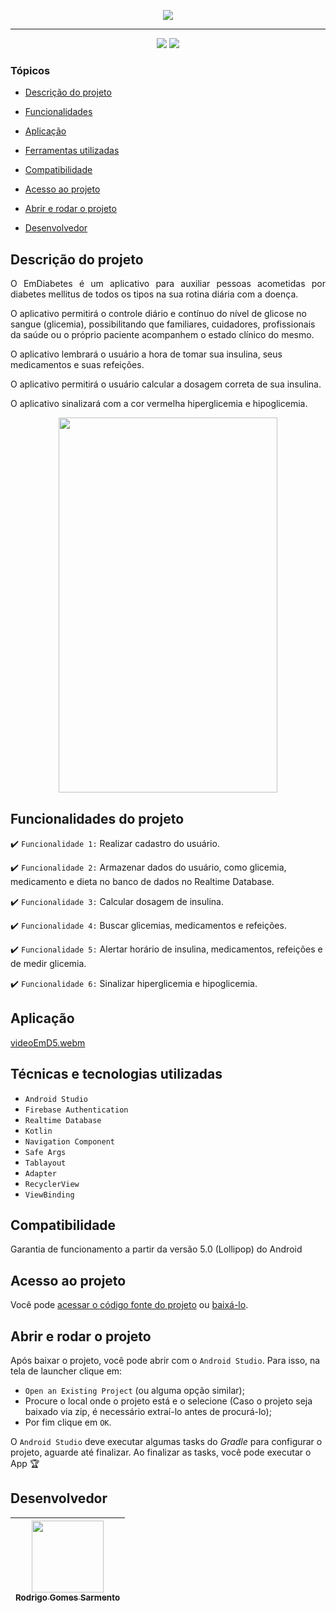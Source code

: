 <p align="center">
<img src="https://user-images.githubusercontent.com/59851576/204794398-1442ad59-e547-4556-af20-f88cb2d9a01e.png"/>
<p/>
<hr>

<p align="center">
   <img src="http://img.shields.io/static/v1?label=LICENSE&message=%20MIT&color=RED&style=for-the-badge"/>
   <img src="http://img.shields.io/static/v1?label=VERSION&message=%200.7&color=RED&style=for-the-badge"/>
</p>

### Tópicos

- [Descrição do projeto](#descrição-do-projeto)

- [Funcionalidades](#Funcionalidades-do-projeto)

- [Aplicação](#aplicação)

- [Ferramentas utilizadas](#Técnicas-e-tecnologias-utilizadas)

- [Compatibilidade](#Compatibilidade)

- [Acesso ao projeto](#acesso-ao-projeto)

- [Abrir e rodar o projeto](#abrir-e-rodar-o-projeto)

- [Desenvolvedor](#desenvolvedor)

## Descrição do projeto

<p align="justify">
 O EmDiabetes é um aplicativo para auxiliar pessoas acometidas por diabetes mellitus de todos os tipos na sua rotina diária com a doença.

O aplicativo permitirá o controle diário e contínuo do nível de glicose no sangue (glicemia), possibilitando que familiares, cuidadores, profissionais da saúde ou o próprio paciente acompanhem o estado clínico do mesmo.

O aplicativo lembrará o usuário a hora de tomar sua insulina, seus medicamentos e suas refeições.

O aplicativo permitirá o usuário calcular a dosagem correta de sua insulina.

O aplicativo sinalizará com a cor vermelha hiperglicemia e hipoglicemia.

<p align="center">
<img src="https://user-images.githubusercontent.com/59851576/206073295-1482fbc2-ada8-46ef-82ec-4e902efb994f.png" width="350" height="600"/>
<p/>

## Funcionalidades do projeto

:heavy_check_mark: `Funcionalidade 1:` Realizar cadastro do usuário.

:heavy_check_mark: `Funcionalidade 2:` Armazenar dados do usuário, como glicemia, medicamento e dieta no banco de dados no Realtime Database.

:heavy_check_mark: `Funcionalidade 3:` Calcular dosagem de insulina.

:heavy_check_mark: `Funcionalidade 4:` Buscar glicemias, medicamentos e refeições.

:heavy_check_mark: `Funcionalidade 5:` Alertar horário de insulina, medicamentos, refeições e de medir glicemia.

:heavy_check_mark: `Funcionalidade 6:` Sinalizar hiperglicemia e hipoglicemia.

## Aplicação
[videoEmD5.webm](https://user-images.githubusercontent.com/59851576/209887320-d75fe618-575c-4591-977c-cd4d9010576c.webm)

###

## Técnicas e tecnologias utilizadas

- ``Android Studio``
- ``Firebase Authentication``
- ``Realtime Database``
- ``Kotlin``
- ``Navigation Component``
- ``Safe Args``
- ``Tablayout``
- ``Adapter``
- ``RecyclerView``
- ``ViewBinding``
###

## Compatibilidade

Garantia de funcionamento a partir da versão 5.0 (Lollipop) do Android
###

## Acesso ao projeto

Você pode [acessar o código fonte do projeto](https://github.com/Rodrigo-Sarmento/EmDiabetes) ou [baixá-lo](https://github.com/Rodrigo-Sarmento/EmDiabetes/archive/refs/heads/main.zip).

## Abrir e rodar o projeto

Após baixar o projeto, você pode abrir com o `Android Studio`. Para isso, na tela de launcher clique em:

- `Open an Existing Project` (ou alguma opção similar);
- Procure o local onde o projeto está e o selecione (Caso o projeto seja baixado via zip, é necessário extraí-lo antes de procurá-lo);
- Por fim clique em `OK`.

O `Android Studio` deve executar algumas tasks do *Gradle* para configurar o projeto, aguarde até finalizar. Ao finalizar as tasks, você pode executar o App 🏆

## Desenvolvedor

| [<img src="https://avatars.githubusercontent.com/u/59851576?v=4" width=115><br><sub>Rodrigo Gomes Sarmento</sub>](https://github.com/Rodrigo-Sarmento)|  
| :---: 
